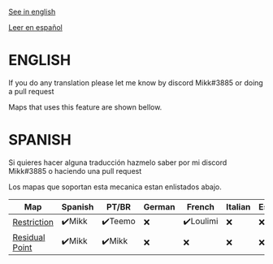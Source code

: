 [See in english](#english)

[Leer en español](#spanish)

# ENGLISH

If you do any translation please let me know by discord Mikk#3885 or doing a pull request

Maps that uses this feature are shown bellow.

# SPANISH

Si quieres hacer alguna traducción hazmelo saber por mi discord Mikk#3885 o haciendo una pull request

Los mapas que soportan esta mecanica estan enlistados abajo.

Map | Spanish | PT/BR | German | French | Italian | Esperanto
----|---------|-------|--------|--------|---------|----------
[Restriction](http://scmapdb.com/map:restriction) |✔️Mikk|✔️Teemo|❌|✔️Loulimi|❌|❌
[Residual Point](http://scmapdb.com/map:residual-point) |✔️Mikk|✔️Mikk|❌|❌|❌|❌